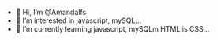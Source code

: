 - 👋 Hi, I’m @Amandalfs
- 👀 I’m interested in javascript, mySQL...
- 🌱 I’m currently learning javascript, mySQLm HTML is CSS...

<!---
Amandalfs/Amandalfs is a ✨ special ✨ repository because its `README.md` (this file) appears on your GitHub profile.
You can click the Preview link to take a look at your changes.
--->
